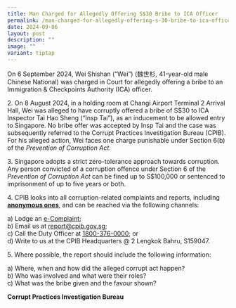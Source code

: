 ```yaml
---
title: Man Charged for Allegedly Offering S$30 Bribe to ICA Officer
permalink: /man-charged-for-allegedly-offering-s-30-bribe-to-ica-officer/
date: 2024-09-06
layout: post
description: ""
image: ""
variant: tiptap
---
```

<p>On 6 September 2024, Wei Shishan (“Wei”) (魏世杉, 41-year-old male Chinese
National) was charged in Court for allegedly offering a bribe to an Immigration
&amp; Checkpoints Authority (ICA) officer.</p>
<p>2. On 8 August 2024, in a holding room at Changi Airport Terminal 2 Arrival
Hall, Wei was alleged to have corruptly offered a bribe of S$30 to ICA
Inspector Tai Hao Sheng (“Insp Tai”), as an inducement to be allowed entry
to Singapore. No bribe offer was accepted by Insp Tai and the case was
subsequently referred to the Corrupt Practices Investigation Bureau (CPIB).
For his alleged action, Wei faces one charge punishable under Section 6(b)
of the <em>Prevention of Corruption Act</em>.</p>
<p>3. Singapore adopts a strict zero-tolerance approach towards corruption.
Any person convicted of a corruption offence under Section 6 of the <em>Prevention of Corruption Act</em> can
be fined up to S$100,000 or sentenced to imprisonment of up to five years
or both.</p>
<p>4. CPIB looks into all corruption-related complaints and reports, including <strong><u>anonymous ones</u></strong>,
and can be reached via the following channels:</p>
<p>a) Lodge an <a href="https://www.cpib.gov.sg/e-services/e-complaint-for-corrupt-conduct/" rel="noopener noreferrer nofollow" target="_blank"><u>e-Complaint</u></a>;
<br>b) Email us at <a href="mailto:report@cpib.gov.sg" rel="noopener noreferrer nofollow" target="_blank"><u>report@cpib.gov.sg</u></a>;&nbsp;
<br>c) Call the Duty Officer at <a href="tel:1800-376-0000" rel="noopener noreferrer nofollow" target="_blank"><u>1800-376-0000</u></a>; or
<br>d) Write to us at the CPIB Headquarters @ 2 Lengkok Bahru, S159047.</p>
<p>5. Where possible, the report should include the following information:</p>
<p>a) Where, when and how did the alleged corrupt act happen?
<br>b) Who was involved and what were their roles?
<br>c) What was the bribe given and the favour shown?</p>
<p><strong>Corrupt Practices Investigation Bureau</strong>
</p>
<p></p>